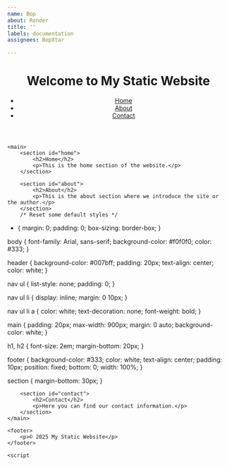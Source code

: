 ```yaml
---
name: Bop
about: Render
title: ''
labels: documentation
assignees: BopXtar

---
```


<!DOCTYPE html>
<html lang="en">
<head>
    <meta charset="UTF-8">
    <meta name="viewport" content="width=device-width, initial-scale=1.0">
    <title>My Static Website</title>
    <link rel="stylesheet" href="styles.css">
</head>
<body>
    <header>
        <h1>Welcome to My Static Website</h1>
        <nav>
            <ul>
                <li><a href="#home">Home</a></li>
                <li><a href="#about">About</a></li>
                <li><a href="#contact">Contact</a></li>
            </ul>
        </nav>
    </header>
    
    <main>
        <section id="home">
            <h2>Home</h2>
            <p>This is the home section of the website.</p>
        </section>
        
        <section id="about">
            <h2>About</h2>
            <p>This is the about section where we introduce the site or the author.</p>
        </section>
        /* Reset some default styles */
* {
    margin: 0;
    padding: 0;
    box-sizing: border-box;
}

body {
    font-family: Arial, sans-serif;
    background-color: #f0f0f0;
    color: #333;
}

header {
    background-color: #007bff;
    padding: 20px;
    text-align: center;
    color: white;
}

nav ul {
    list-style: none;
    padding: 0;
}

nav ul li {
    display: inline;
    margin: 0 10px;
}

nav ul li a {
    color: white;
    text-decoration: none;
    font-weight: bold;
}

main {
    padding: 20px;
    max-width: 900px;
    margin: 0 auto;
    background-color: white;
}

h1, h2 {
    font-size: 2em;
    margin-bottom: 20px;
}

footer {
    background-color: #333;
    color: white;
    text-align: center;
    padding: 10px;
    position: fixed;
    bottom: 0;
    width: 100%;
}

section {
    margin-bottom: 30px;
}

        
        <section id="contact">
            <h2>Contact</h2>
            <p>Here you can find our contact information.</p>
        </section>
    </main>

    <footer>
        <p>© 2025 My Static Website</p>
    </footer>

    <script
